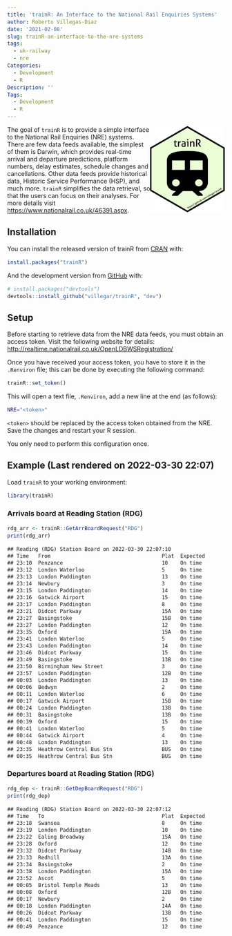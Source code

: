 ```yaml
---
title: 'trainR: An Interface to the National Rail Enquiries Systems'
author: Roberto Villegas-Diaz
date: '2021-02-08'
slug: trainR-an-interface-to-the-nre-systems
tags:
  - uk-railway
  - nre
Categories:
  - Development
  - R
Description: ''
Tags:
  - Development
  - R
---
```


<img src="https://raw.githubusercontent.com/villegar/trainR/main/inst/images/logo.png" alt="logo" align="right" height=200px/>

The goal of `trainR` is to provide a simple interface to the 
National Rail Enquiries (NRE) systems. There are few data feeds 
available, the simplest of them is Darwin, which provides real-time 
arrival and departure predictions, platform numbers, delay estimates, 
schedule changes and cancellations. Other data feeds provide historical 
data, Historic Service Performance (HSP), and much more. `trainR` 
simplifies the data retrieval, so that the users can focus on their 
analyses. For more details visit 
https://www.nationalrail.co.uk/46391.aspx.

## Installation

You can install the released version of trainR from [CRAN](https://CRAN.R-project.org) with:

``` r
install.packages("trainR")
```

And the development version from [GitHub](https://github.com/) with:

``` r
# install.packages("devtools")
devtools::install_github("villegar/trainR", "dev")
```

## Setup
Before starting to retrieve data from the NRE data feeds, you must obtain an access token. 
Visit the following website for details: http://realtime.nationalrail.co.uk/OpenLDBWSRegistration/

Once you have received your access token, you have to store it in the `.Renviron` file; this can be 
done by executing the following command:


```r
trainR::set_token()
```

This will open a text file, `.Renviron`, add a new line at the end (as follows):

```bash
NRE="<token>"
```

`<token>` should be replaced by the access token obtained from the NRE. Save the changes and restart 
your R session.

You only need to perform this configuration once.

## Example (Last rendered on 2022-03-30 22:07)

Load `trainR` to your working environment:

```r
library(trainR)
```

### Arrivals board at Reading Station (RDG)


```r
rdg_arr <- trainR::GetArrBoardRequest("RDG")
print(rdg_arr)
```

```
## Reading (RDG) Station Board on 2022-03-30 22:07:10
## Time   From                                    Plat  Expected
## 23:10  Penzance                                10    On time
## 23:12  London Waterloo                         5     On time
## 23:13  London Paddington                       13    On time
## 23:14  Newbury                                 3     On time
## 23:15  London Paddington                       14    On time
## 23:16  Gatwick Airport                         15    On time
## 23:17  London Paddington                       8     On time
## 23:21  Didcot Parkway                          15A   On time
## 23:27  Basingstoke                             15B   On time
## 23:27  London Paddington                       12    On time
## 23:35  Oxford                                  15A   On time
## 23:41  London Waterloo                         5     On time
## 23:43  London Paddington                       14    On time
## 23:46  Didcot Parkway                          15    On time
## 23:49  Basingstoke                             13B   On time
## 23:50  Birmingham New Street                   3     On time
## 23:57  London Paddington                       12B   On time
## 00:03  London Paddington                       13    On time
## 00:06  Bedwyn                                  2     On time
## 00:11  London Waterloo                         6     On time
## 00:17  Gatwick Airport                         15B   On time
## 00:24  London Paddington                       13B   On time
## 00:31  Basingstoke                             13B   On time
## 00:39  Oxford                                  15    On time
## 00:41  London Waterloo                         5     On time
## 00:44  Gatwick Airport                         4     On time
## 00:48  London Paddington                       13    On time
## 23:35  Heathrow Central Bus Stn                BUS   On time
## 00:35  Heathrow Central Bus Stn                BUS   On time
```

### Departures board at Reading Station (RDG)


```r
rdg_dep <- trainR::GetDepBoardRequest("RDG")
print(rdg_dep)
```

```
## Reading (RDG) Station Board on 2022-03-30 22:07:12
## Time   To                                      Plat  Expected
## 23:18  Swansea                                 8     On time
## 23:19  London Paddington                       10    On time
## 23:22  Ealing Broadway                         15A   On time
## 23:28  Oxford                                  12    On time
## 23:32  Didcot Parkway                          14B   On time
## 23:33  Redhill                                 13A   On time
## 23:34  Basingstoke                             2     On time
## 23:38  London Paddington                       15A   On time
## 23:52  Ascot                                   5     On time
## 00:05  Bristol Temple Meads                    13    On time
## 00:08  Oxford                                  12B   On time
## 00:17  Newbury                                 2     On time
## 00:18  London Paddington                       14A   On time
## 00:26  Didcot Parkway                          13B   On time
## 00:41  London Paddington                       15    On time
## 00:49  Penzance                                12    On time
```
